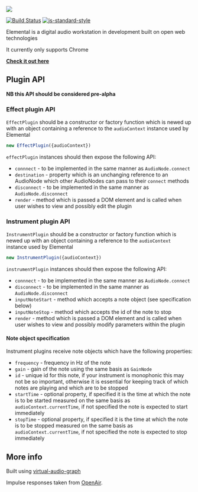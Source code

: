 <img src="http://elemental.audio/assets/logo.svg" />

[![Build Status](https://travis-ci.org/benji6/elemental.svg)](https://travis-ci.org/benji6/elemental)
[![js-standard-style](https://img.shields.io/badge/code%20style-standard-brightgreen.svg)](http://standardjs.com/)

Elemental is a digital audio workstation in development built on open web technologies

It currently only supports Chrome

**[Check it out here](http://elemental.audio/)**

## Plugin API

**NB this API should be considered pre-alpha**

### Effect plugin API

`EffectPlugin` should be a constructor or factory function which is newed up with an object containing a reference to the `audioContext` instance used by Elemental

```javascript
new EffectPlugin({audioContext})
```

`effectPlugin` instances should then expose the following API:

- `connnect` - to be implemented in the same manner as `AudioNode.connect`
- `destination` - property which is an unchanging reference to an AudioNode which other AudioNodes can pass to their `connect` methods
- `disconnect` - to be implemented in the same manner as `AudioNode.disconnect`
- `render` - method which is passed a DOM element and is called when user wishes to view and possibly edit the plugin

### Instrument plugin API

`InstrumentPlugin` should be a constructor or factory function which is newed up with an object containing a reference to the `audioContext` instance used by Elemental

```javascript
new InstrumentPlugin({audioContext})
```

`instrumentPlugin` instances should then expose the following API:

- `connnect` - to be implemented in the same manner as `AudioNode.connect`
- `disconnect` - to be implemented in the same manner as `AudioNode.disconnect`
- `inputNoteStart` - method which accepts a note object (see specification below)
- `inputNoteStop` - method which accepts the id of the note to stop
- `render` - method which is passed a DOM element and is called when user wishes to view and possibly modify parameters within the plugin

#### Note object specification

Instrument plugins receive note objects which have the following properties:

- `frequency` - frequency in Hz of the note
- `gain` - gain of the note using the same basis as `GainNode`
- `id` - unique id for this note, if your instrument is monophonic this may not be so important, otherwise it is essential for keeping track of which notes are playing and which are to be stopped
- `startTime` - optional property, if specified it is the time at which the note is to be started measured on the same basis as `audioContext.currentTime`, if not specified the note is expected to start immediately
- `stopTime` - optional property, if specified it is the time at which the note is to be stopped measured on the same basis as `audioContext.currentTime`, if not specified the note is expected to stop immediately

## More info

Built using [virtual-audio-graph](https://github.com/benji6/virtual-audio-graph/)

Impulse responses taken from [OpenAir](http://www.openairlib.net/).
